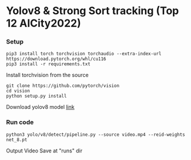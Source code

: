 # Yolov8 & Strong Sort tracking (Top 12 AICity2022)

### Setup
```
pip3 install torch torchvision torchaudio --extra-index-url https://download.pytorch.org/whl/cu116
pip3 install -r requirements.txt
```

Install torchvision from the source
```
git clone https://github.com/pytorch/vision
cd vision
python setup.py install
```

Download yolov8 model [link](https://github.com/ultralytics/ultralytics)

### Run code
```
python3 yolo/v8/detect/pipeline.py --source video.mp4 --reid-weights net_8.pt
```

Output Video Save at "runs" dir
